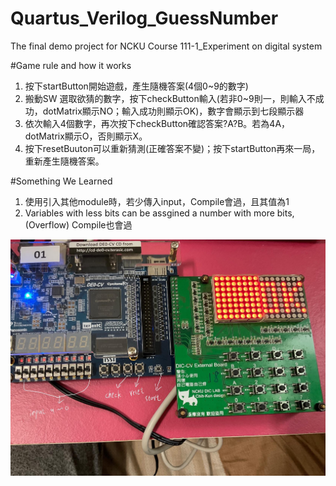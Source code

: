# Quartus_Verilog_GuessNumber
The final demo project for NCKU Course 111-1_Experiment on digital system

#Game rule and how it works
1. 按下startButton開始遊戲，產生隨機答案(4個0~9的數字)
2. 搬動SW 選取欲猜的數字，按下checkButton輸入(若非0~9則一，則輸入不成功，dotMatrix顯示NO；輸入成功則顯示OK)，數字會顯示到七段顯示器
3. 依次輸入4個數字，再次按下checkButton確認答案?A?B。若為4A，dotMatrix顯示O，否則顯示X。
4. 按下resetBuuton可以重新猜測(正確答案不變)；按下startButton再來一局，重新產生隨機答案。

#Something We Learned
1. 使用引入其他module時，若少傳入input，Compile會過，且其值為1
2. Variables with less bits can be assgined a number with more bits,(Overflow) Compile也會過

![image](https://github.com/kuanyi0226/Quartus_Verilog_GuessNumber/blob/main/323384300_1476772199513456_7130878458256090085_n.jpg)
